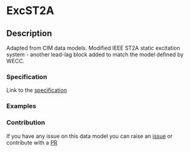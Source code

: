 # ExcST2A

## Description 

Adapted from CIM data models. Modified IEEE ST2A static excitation system - another lead-lag block added to match  the model defined by WECC.
### Specification

Link to the [specification](https://smart-data-models.github.io/dataModel.EnergyCIM/ExcST2A/doc/spec.md)
### Examples
### Contribution

 If you have any issue on this data model you can raise an [issue](https://github.com/smart-data-models/dataModel.EnergyCIM/issues)  or contribute with a [PR](https://github.com/smart-data-models/dataModel.EnergyCIM/pulls)